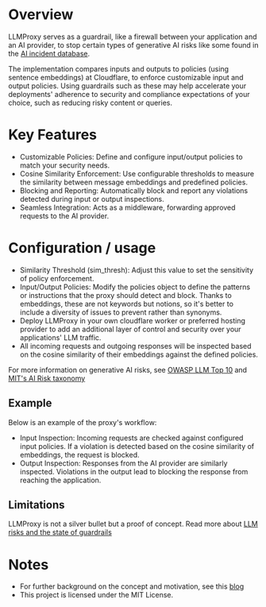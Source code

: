 # Overview
LLMProxy serves as a guardrail, like a firewall between your application and an AI provider, to stop certain types of generative AI risks like some found in the [AI incident database](https://incidentdatabase.ai/). 

The implementation compares inputs and outputs to policies (using sentence embeddings) at Cloudflare, to enforce customizable input and output policies. 
Using guardrails such as these may help accelerate your deployments' adherence to security and compliance expectations of your choice, such as reducing risky content or queries.

# Key Features
- Customizable Policies: Define and configure input/output policies to match your security needs.
- Cosine Similarity Enforcement: Use configurable thresholds to measure the similarity between message embeddings and predefined policies.
- Blocking and Reporting: Automatically block and report any violations detected during input or output inspections.
- Seamless Integration: Acts as a middleware, forwarding approved requests to the AI provider.

# Configuration / usage
- Similarity Threshold (sim_thresh): Adjust this value to set the sensitivity of policy enforcement.
- Input/Output Policies: Modify the policies object to define the patterns or instructions that the proxy should detect and block. Thanks to embeddings, these are not keywords but notions, so it's better to include a diversity of issues to prevent rather than synonyms.
- Deploy LLMProxy in your own cloudflare worker or preferred hosting provider to add an additional layer of control and security over your applications' LLM traffic.
- All incoming requests and outgoing responses will be inspected based on the cosine similarity of their embeddings against the defined policies.

For more information on generative AI risks, see [OWASP LLM Top 10](https://owasp.org/www-project-top-10-for-large-language-model-applications/) and [MIT's AI Risk taxonomy](https://airisk.mit.edu/)

## Example
Below is an example of the proxy's workflow:
- Input Inspection: Incoming requests are checked against configured input policies. If a violation is detected based on the cosine similarity of embeddings, the request is blocked.
- Output Inspection: Responses from the AI provider are similarly inspected. Violations in the output lead to blocking the response from reaching the application.

## Limitations
LLMProxy is not a silver bullet but a proof of concept. Read more about [LLM risks and the state of guardrails](https://arxiv.org/pdf/2406.12934)

# Notes
- For further background on the concept and motivation, see this [blog](https://emiledelcourt.com/llmproxy)
- This project is licensed under the MIT License.

